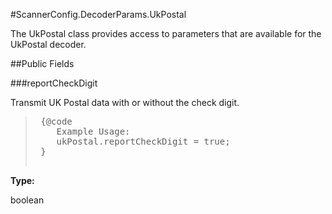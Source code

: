 #ScannerConfig.DecoderParams.UkPostal

The UkPostal class provides access to parameters that are available
 for the UkPostal decoder.



##Public Fields

###reportCheckDigit

Transmit UK Postal data with or without the check digit.
 
 <p>
 <blockquote>
 
 <pre>
 {@code
 	Example Usage:
 	ukPostal.reportCheckDigit = true;
 }
 </pre>
 
 </blockquote>

**Type:**

boolean

